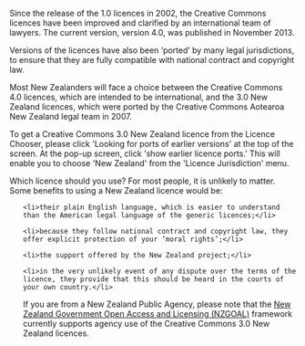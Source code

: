 <html><body><p>Since the release of the 1.0 licences in 2002, the Creative Commons licences have been improved and clarified by an international team of lawyers. The current version, version 4.0, was published in November 2013.



Versions of the licences have also been ‘ported’ by many legal jurisdictions, to ensure that they are fully compatible with national contract and copyright law.



Most New Zealanders will face a choice between the Creative Commons 4.0 licences, which are intended to be international, and the 3.0 New Zealand licences, which were ported by the Creative Commons Aotearoa New Zealand legal team in 2007.



To get a Creative Commons 3.0 New Zealand licence from the Licence Chooser, please click 'Looking for ports of earlier versions' at the top of the screen. At the pop-up screen, click 'show earlier licence ports.' This will  enable you to choose 'New Zealand' from the 'Licence Jurisdiction' menu.



Which licence should you use? For most people, it is unlikely to matter. Some benefits to using a New Zealand licence would be:

</p><ul>

	<li>their plain English language, which is easier to understand than the American legal language of the generic licences;</li>

	<li>because they follow national contract and copyright law, they offer explicit protection of your ‘moral rights’;</li>

	<li>the support offered by the New Zealand project;</li>

	<li>in the very unlikely event of any dispute over the terms of the licence, they provide that this should be heard in the courts of your own country.</li>



If you are from a New Zealand Public Agency, please note that the <a href="http://ict.govt.nz/guidance-and-resources/information-and-data/nzgoal/" target="_blank">New Zealand Government Open Access and Licensing (NZGOAL)</a> framework currently supports agency use of the Creative Commons 3.0 New Zealand licences.</ul></body></html>